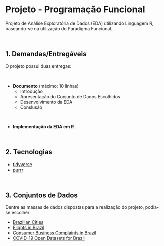 # Projeto - Programação Funcional

Projeto de Análise Exploratória de Dados (EDA) utilizando Linguagem R, baseando-se na utilização do Paradigma Funcional.

<br>

## 1. Demandas/Entregáveis

O projeto possui duas entregas:

<br>

- **Documento** (máximo: 10 linhas)
  - Introdução
  - Apresentação do Conjunto de Dados Escolhidos
  - Desenvolvimento da EDA
  - Conslusão

<br>

- **Implementação da EDA em R**

<br>

## 2. Tecnologias
- [tidyverse](https://www.tidyverse.org)
- [purrr](https://purrr.tidyverse.org)

<br>

## 3. Conjuntos de Dados

Dentre as massas de dados dispostas para a realização do projeto, podia-se escolher:

- [Brazilian Cities](https://www.kaggle.com/crisparada/brazilian-cities)
- [Flights in Brazil](https://www.kaggle.com/ramirobentes/flights-in-brazil)
- [Consumer Business Complaints in Brazil](https://www.kaggle.com/gerosa/procon)
- [COVID-19 Open Datasets for Brazil](https://www.kaggle.com/cprete/covid19-open-datasets-for-brazil)

<br>


